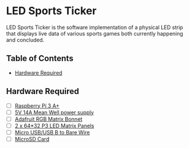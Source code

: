 # LED Sports Ticker

LED Sports Ticker is the software implementation of a physical LED strip that displays live data of various sports games both currently happening and concluded.

## Table of Contents

- [Hardware Required](#hardware-required)

## Hardware Required

- [ ] [Raspberry Pi 3 A+](https://www.adafruit.com/product/4027?src=raspberrypi)
- [ ] [5V 14A Mean Well power supply](https://www.amazon.com/Single-Output-Enclosed-Switching-Supply/dp/B018TDT20I?gQT=1)
- [ ] [Adafruit RGB Matrix Bonnet](https://www.adafruit.com/product/3211)
- [ ] [2 x 64*32 P3 LED Matrix Panels](https://www.amazon.com/Waveshare-Full-Color-Individual-Adjustable-Brightness/dp/B0B5N5HPKX?crid=1VQFM0T6XD31M&dib=eyJ2IjoiMSJ9.PV5eN5unXVgWd9qxGaMf_Qa1usBOQ7kdo12g5IemU1URf4c_8LdoDPCJzGhy9tWullLorzWBjrTn1PlSDj-DX61HLi3p3vRTNUx8Zx76GEKe74MQ5z8za7UMWV20fDozd5DsrhOqHwuPpe8eSZcGszcrGpFJeUxpVKgqRgjIeAvZZStv30lAceVhoq4HSu5ppgY8i98yvyA1eoG9OrT8-iZA7UsHr9zGnfIjj-_JlJM.GguY9fnTs9xG5fOHVKmNJFo8zPZyrfzyHEhy4g10YgU&dib_tag=se&keywords=64x32+rgb+led+matrix+-+3mm+pitch&qid=1750356748&sprefix=64x32+rgb+led+matrix%2Caps%2C167&sr=8-3)
- [ ] [Micro USB/USB B to Bare Wire](https://www.amazon.com/Pigtail-Soldering-Equipment-Installed-Replace/dp/B0BZWMWVDT?source=ps-sl-shoppingads-lpcontext&ref_=fplfs&smid=A1CK03RVBS2NYU&gPromoCode=2742470210502011076&gQT=1&th=1)
- [ ] [MicroSD Card](https://www.sparkfun.com/raspberry-pi-a2-class-sd-card-32gb.html?src=raspberrypi)
